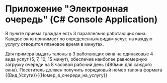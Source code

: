 # Приложение "Электронная очередь" (C# Console Application)

В пункте приема граждан есть 3 параллельно работающих окна.
Каждое окно принимает по определенным видам услуг, на каждую услугу отводится плановое время в минутах.

Для примера выдать талоны в 3 работающих окна на одинаковые 4 вида услуг (5, 7, 10, 15 минут), обеспечив наиболее равномерную загрузку очереди на 8 часовой рабочий день (480мин для каждого окна).
Посетитель должен получить порядковый номер талона формата
        {{Вид_Услуги}}{{Номер_в_очереди_на_услугу}}
